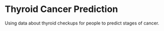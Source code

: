 # Thyroid Cancer Prediction
Using data about thyroid checkups for people to predict stages of cancer.
